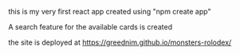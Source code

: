 
this is my very first react app created using "npm create app"

A search feature for the available cards is created 

the site is deployed at
https://greednim.github.io/monsters-rolodex/
